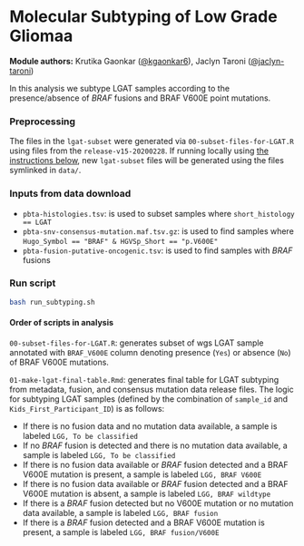 # Molecular Subtyping of Low Grade Gliomaa

**Module authors:** Krutika Gaonkar ([@kgaonkar6](https://github.com/kgaonkar6)), Jaclyn Taroni ([@jaclyn-taroni](https://github.com/jaclyn-taroni))

In this analysis we subtype LGAT samples according to the presence/absence of _BRAF_ fusions and BRAF V600E point mutations. 

### Preprocessing

The files in the `lgat-subset` were generated via `00-subset-files-for-LGAT.R` using files from the `release-v15-20200228`. If running locally using [the instructions below](#run-script), new `lgat-subset` files will be generated using the files symlinked in `data/`.

### Inputs from data download

* `pbta-histologies.tsv`: is used to subset samples where `short_histology == LGAT`
* `pbta-snv-consensus-mutation.maf.tsv.gz`: is used to find samples where `Hugo_Symbol == "BRAF" & HGVSp_Short == "p.V600E"`
* `pbta-fusion-putative-oncogenic.tsv`: is used to find samples with _BRAF_ fusions

### Run script

```sh
bash run_subtyping.sh
```

#### Order of scripts in analysis

`00-subset-files-for-LGAT.R`: generates subset of wgs LGAT sample annotated with `BRAF_V600E` column denoting presence (`Yes`) or absence (`No`) of BRAF V600E mutations.

`01-make-lgat-final-table.Rmd`: generates final table for LGAT subtyping from metadata, fusion, and consensus mutation data release files.
The logic for subtyping LGAT samples (defined by the combination of `sample_id` and `Kids_First_Participant_ID`) is as follows:

* If there is no fusion data and no mutation data available, a sample is labeled `LGG, To be classified`
* If no _BRAF_ fusion is detected and there is no mutation data available, a sample is labeled `LGG, To be classified`
* If there is no fusion data available or _BRAF_ fusion detected and a BRAF V600E mutation is present, a sample is labeled `LGG, BRAF V600E`
* If there is no fusion data available or _BRAF_ fusion detected and a BRAF V600E mutation is absent, a sample is labeled `LGG, BRAF wildtype`
* If there is a _BRAF_ fusion detected but no V600E mutation or no mutation data available, a sample is labeled `LGG, BRAF fusion`
* If there is a _BRAF_ fusion detected and a BRAF V600E mutation is present, a sample is labeled `LGG, BRAF fusion/V600E`

